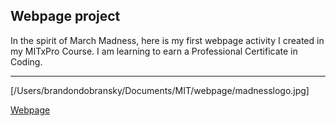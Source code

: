 Webpage project
---
In the spirit of March Madness, here is my first webpage activity I created in my MITxPro Course. I am learning to earn a Professional Certificate in Coding.
___ 
[/Users/brandondobransky/Documents/MIT/webpage/madnesslogo.jpg]

[Webpage](file:///Users/brandondobransky/Documents/MIT/webpage/march.html)
